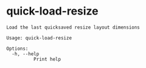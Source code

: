# quick-load-resize

```
Load the last quicksaved resize layout dimensions

Usage: quick-load-resize

Options:
  -h, --help
          Print help

```